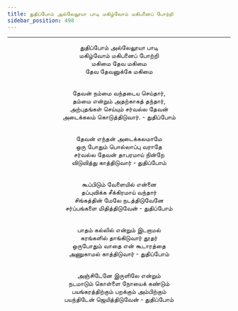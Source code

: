 ```yaml
---
title: துதிப்போம் அல்லேலூயா பாடி மகிழ்வோம் மகிபனைப் போற்றி
sidebar_position: 498
---
```


---
<center>
துதிப்போம் அல்லேலூயா பாடி<br/>
மகிழ்வோம் மகிபனைப் போற்றி<br/>
மகிமை தேவ மகிமை<br/>
தேவ தேவனுக்கே மகிமை<br/><br/>

தேவன் நம்மை வந்தடைய செய்தார்,<br/>
தம்மை என்றும் அதற்காகத் தந்தார்,<br/>
அற்புதங்கள் செய்யும் சர்வல்ல தேவன்<br/>
அடைக்கலம் கொடுத்திடுவார்.        - துதிப்போம்<br/><br/>

தேவன் எந்தன் அடைக்கலமாமே<br/>
ஒரு போதும் பொல்லாப்பு வராதே<br/>
சர்வல்ல தேவன் தாபரமாய் நின்றே<br/>
விடுவித்து காத்திடுவார்            - துதிப்போம்<br/><br/>

கூப்பிடும் வேளையில் என்னை<br/>
தப்புவிக்க சீக்கிரமாய் வந்தார்<br/>
சிங்கத்தின் மேலே நடத்திடுவேனே<br/>
சர்ப்பங்களை மிதித்திடுவேன்        - துதிப்போம்<br/><br/>

பாதம் கல்லில் என்றும் இடறாமல்<br/>
கரங்களில் தாங்கிடுவார் தூதர்<br/>
ஒருபோதும் வாதை என் கூடாரத்தை<br/>
அணுகாமல் காத்திடுவார்            - துதிப்போம்<br/><br/>

அஞ்சிடேனே இருளிலே என்றும்<br/>
நடமாடும் கொள்ளை நோயைக் கண்டும்<br/>
பயங்கரத்திற்கும் பறக்கும் அம்பிற்கும்<br/>
பயந்திடேன் ஜெயித்திடுவேன்        - துதிப்போம்
</center>